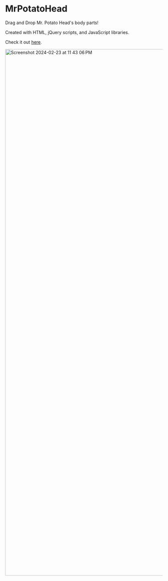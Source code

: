 # MrPotatoHead
Drag and Drop Mr. Potato Head's body parts! </br>

Created with HTML, jQuery scripts, and JavaScript libraries.

Check it out [here](https://www.cs.ryerson.ca/~simemon/lab7/lab7prob1.html).

<img width="1679" alt="Screenshot 2024-02-23 at 11 43 06 PM" src="https://github.com/SabaMemon/MrPotatoHead/assets/58344531/1ca8733d-de3d-4246-8001-f2f0138d5122">
